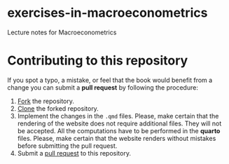 # exercises-in-macroeconometrics

Lecture notes for Macroeconometrics


# Contributing to this repository

If you spot a typo, a mistake, or feel that the book would benefit from a change you can submit a **pull request** by following the procedure:

1.  [Fork](https://docs.github.com/en/get-started/quickstart/fork-a-repo) the repository.
2.  [Clone](https://docs.github.com/en/repositories/creating-and-managing-repositories/cloning-a-repository) the forked repository.
3.  Implement the changes in the `.qmd` files. Please, make certain that the rendering of the website does not require additional files. They will not be accepted. All the computations have to be performed in the **quarto** files. Please, make certain that the website renders without mistakes before submitting the pull request.
4.  Submit a [pull request](https://docs.github.com/en/pull-requests/collaborating-with-pull-requests/proposing-changes-to-your-work-with-pull-requests/about-pull-requests) to this repository.

